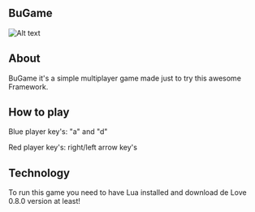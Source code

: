 ## BuGame ##

![Alt text](http://imagizer.imageshack.us/v2/800x600q90/856/q7uj.jpg )

About
-----
BuGame it's a simple multiplayer game made just to try this awesome Framework.

How to play
-----------
Blue player key's: "a" and "d"
<p> </p>
Red player key's: right/left arrow key's

Technology
----------
To run this game you need to have Lua installed and download de Love 0.8.0 version at least!
